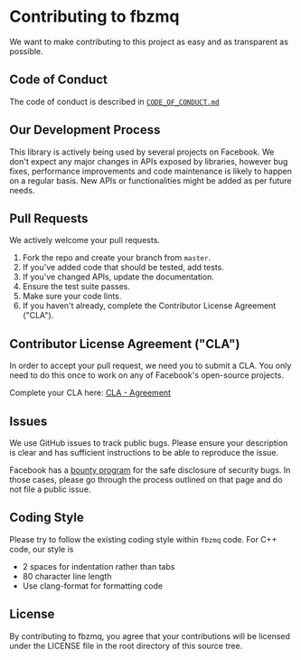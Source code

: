 # Contributing to fbzmq
We want to make contributing to this project as easy and as transparent as possible.

## Code of Conduct
The code of conduct is described in [`CODE_OF_CONDUCT.md`](CODE_OF_CONDUCT.md)

## Our Development Process
This library is actively being used by several projects on Facebook. We
don't expect any major changes in APIs exposed by libraries, however bug
fixes, performance improvements and code maintenance is likely to happen on
a regular basis. New APIs or functionalities might be added as per future needs.

## Pull Requests
We actively welcome your pull requests.

1. Fork the repo and create your branch from `master`.
2. If you've added code that should be tested, add tests.
3. If you've changed APIs, update the documentation.
4. Ensure the test suite passes.
5. Make sure your code lints.
6. If you haven't already, complete the Contributor License Agreement ("CLA").

## Contributor License Agreement ("CLA")
In order to accept your pull request, we need you to submit a CLA. You only need
to do this once to work on any of Facebook's open-source projects.

Complete your CLA here: [CLA - Agreement](https://code.facebook.com/cla)


## Issues
We use GitHub issues to track public bugs. Please ensure your description is
clear and has sufficient instructions to be able to reproduce the issue.

Facebook has a [bounty program](https://www.facebook.com/whitehat/) for the safe
disclosure of security bugs. In those cases, please go through the process
outlined on that page and do not file a public issue.

## Coding Style
Please try to follow the existing coding style within `fbzmq` code. For C++
code, our style is
* 2 spaces for indentation rather than tabs
* 80 character line length
* Use clang-format for formatting code

## License
By contributing to fbzmq, you agree that your contributions will be licensed
under the LICENSE file in the root directory of this source tree.


